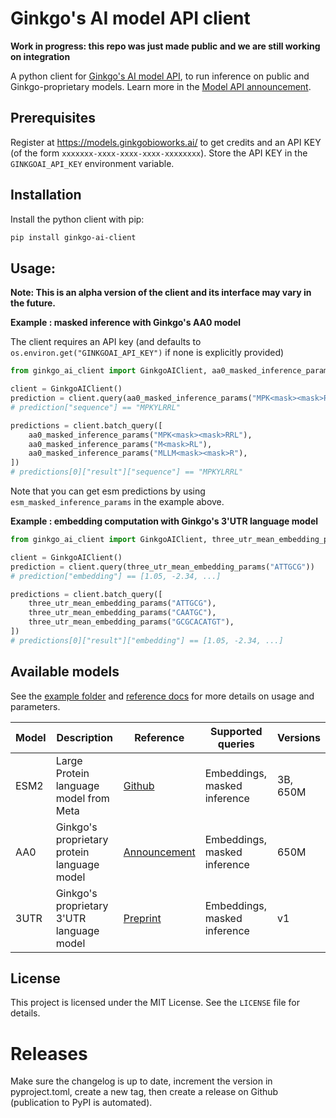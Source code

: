 # Ginkgo's AI model API client

**Work in progress: this repo was just made public and we are still working on integration**

A python client for [Ginkgo's AI model API](https://models.ginkgobioworks.ai/), to run inference on public and Ginkgo-proprietary models.
Learn more in the [Model API announcement](https://www.ginkgobioworks.com/2024/09/17/ginkgo-model-api-ai-research/).

## Prerequisites

Register at https://models.ginkgobioworks.ai/ to get credits and an API KEY (of the form `xxxxxxx-xxxx-xxxx-xxxx-xxxxxxxx`).
Store the API KEY in the `GINKGOAI_API_KEY` environment variable.

## Installation

Install the python client with pip:

```bash
pip install ginkgo-ai-client
```

## Usage:

**Note: This is an alpha version of the client and its interface may vary in the future.**

**Example : masked inference with Ginkgo's AA0 model**

The client requires an API key (and defaults to `os.environ.get("GINKGOAI_API_KEY")` if none is explicitly provided)

```python
from ginkgo_ai_client import GinkgoAIClient, aa0_masked_inference_params

client = GinkgoAIClient()
prediction = client.query(aa0_masked_inference_params("MPK<mask><mask>RRL"))
# prediction["sequence"] == "MPKYLRRL"

predictions = client.batch_query([
    aa0_masked_inference_params("MPK<mask><mask>RRL"),
    aa0_masked_inference_params("M<mask>RL"),
    aa0_masked_inference_params("MLLM<mask><mask>R"),
])
# predictions[0]["result"]["sequence"] == "MPKYLRRL"
```

Note that you can get esm predictions by using `esm_masked_inference_params` in the example above.

**Example : embedding computation with Ginkgo's 3'UTR language model**

```python
from ginkgo_ai_client import GinkgoAIClient, three_utr_mean_embedding_params

client = GinkgoAIClient()
prediction = client.query(three_utr_mean_embedding_params("ATTGCG"))
# prediction["embedding"] == [1.05, -2.34, ...]

predictions = client.batch_query([
    three_utr_mean_embedding_params("ATTGCG"),
    three_utr_mean_embedding_params("CAATGC"),
    three_utr_mean_embedding_params("GCGCACATGT"),
])
# predictions[0]["result"]["embedding"] == [1.05, -2.34, ...]
```

## Available models

See the [example folder](examples/) and [reference docs](https://ginkgobioworks.github.io/ginkgo-ai-client/) for more details on usage and parameters.

| Model | Description                                 | Reference                                                                                    | Supported queries            | Versions |
| ----- | ------------------------------------------- | -------------------------------------------------------------------------------------------- | ---------------------------- | -------- |
| ESM2  | Large Protein language model from Meta      | [Github](https://github.com/facebookresearch/esm?tab=readme-ov-file#esmfold)                 | Embeddings, masked inference | 3B, 650M |
| AA0   | Ginkgo's proprietary protein language model | [Announcement](https://www.ginkgobioworks.com/2024/09/17/aa-0-protein-llm-technical-review/) | Embeddings, masked inference | 650M     |
| 3UTR  | Ginkgo's proprietary 3'UTR language model   | [Preprint](https://www.biorxiv.org/content/10.1101/2024.10.07.616676v1)                      | Embeddings, masked inference | v1       |

## License

This project is licensed under the MIT License. See the `LICENSE` file for details.

# Releases

Make sure the changelog is up to date, increment the version in pyproject.toml, create a new tag, then create a release on Github (publication to PyPI is automated).
